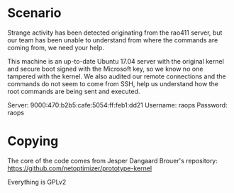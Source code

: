 Scenario
========
Strange activity has been detected originating from the rao411 server, but our
team has been unable to understand from where the commands are coming from, we
need your help.

This machine is an up-to-date Ubuntu 17.04 server with the original kernel and
secure boot signed with the Microsoft key, so we know no one tampered with the
kernel. We also audited our remote connections and the commands do not seem to
come from SSH, help us understand how the root commands are being sent and
executed.

Server: 9000:470:b2b5:cafe:5054:ff:feb1:dd21
Username: raops
Password: raops

Copying
=======
The core of the code comes from Jesper Dangaard Brouer's repository:
https://github.com/netoptimizer/prototype-kernel

Everything is GPLv2
